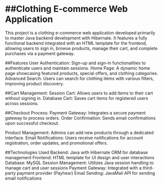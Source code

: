 <h1>##Clothing E-commerce Web Application</h1>

This project is a clothing e-commerce web application developed primarily to master Java backend development with Hibernate. It features a fully functional backend integrated with an HTML template for the frontend, allowing users to sign in, browse products, manage their cart, and complete purchases via a payment gateway.

##Features
  User Authentication: Sign-up and sign-in functionalities to authenticate users and maintain sessions.
  Home Page: A dynamic home page showcasing featured products, special offers, and clothing categories.
  Advanced Search: Users can search for clothing items with various filters, improving product discovery.
  
##Cart Management:
  Session Cart: Allows users to add items to their cart without signing in.
  Database Cart: Saves cart items for registered users across sessions.
  
##Checkout Process:
  Payment Gateway: Integrates a secure payment gateway to process orders.
  Order Confirmation: Sends email confirmations upon successful checkout.
  
Product Management: Admins can add new products through a dedicated interface.
Email Notifications: Users receive notifications for account registration, order updates, and promotional offers.

##Technologies Used
  Backend: Java with Hibernate ORM for database management
  Frontend: HTML template for UI design and user interactions
  Database: MySQL
  Session Management: Utilizes Java session handling to manage cart and user sessions
  Payment Gateway: Integrated with a third-party payment provider (Payhear)
  Email Sending: JavaMail API for sending email notifications
